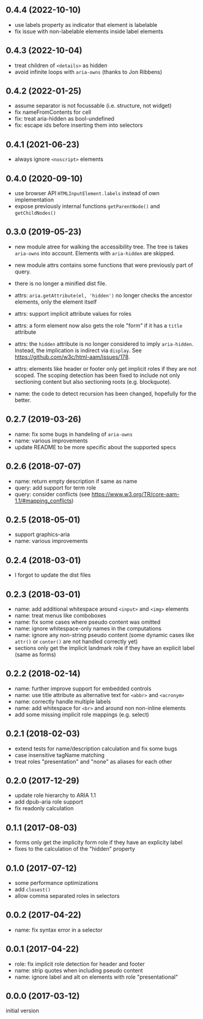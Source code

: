 0.4.4 (2022-10-10)
------------------

-	use labels property as indicator that element is labelable
-	fix issue with non-labelable elements inside label elements


0.4.3 (2022-10-04)
------------------

-	treat children of `<details>` as hidden
-	avoid infinite loops with `aria-owns` (thanks to Jon Ribbens)


0.4.2 (2022-01-25)
------------------

-	assume separator is not focussable (i.e. structure, not widget)
-	fix nameFromContents for cell
-	fix: treat aria-hidden as bool-undefined
-	fix: escape ids before inserting them into selectors


0.4.1 (2021-06-23)
------------------

-	always ignore `<noscript>` elements


0.4.0 (2020-09-10)
------------------

-	use browser API `HTMLInputElement.labels` instead of own implementation
-	expose previously internal functions `getParentNode()` and `getChildNodes()`


0.3.0 (2019-05-23)
------------------

-	new module atree for walking the accessibility tree. The tree is takes
	`aria-owns` into account. Elements with `aria-hidden` are skipped.
-	new module attrs contains some functions that were previously part of query.
-	there is no longer a minified dist file.

-	attrs: `aria.getAttribute(el, 'hidden')` no longer checks the ancestor
	elements, only the element itself
-	attrs: support implicit attribute values for roles
-	attrs: a form element now also gets the role "form" if it has a `title`
	attribute
-	attrs: the `hidden` attribute is no longer considered to imply `aria-hidden`.
	Instead, the implication is indirect via `display`. See
	<https://github.com/w3c/html-aam/issues/178>.
-	attrs: elements like header or footer only get implicit roles if they are not
	scoped. The scoping detection has been fixed to include not only sectioning
	content but also sectioning roots (e.g. blockquote).
-	name: the code to detect recursion has been changed, hopefully for the
	better.


0.2.7 (2019-03-26)
------------------

-	name: fix some bugs in handeling of `aria-owns`
-	name: various improvements
-	update README to be more specific about the supported specs


0.2.6 (2018-07-07)
------------------

-	name: return empty description if same as name
-	query: add support for term role
-	query: consider conflicts (see
	https://www.w3.org/TR/core-aam-1.1/#mapping_conflicts)


0.2.5 (2018-05-01)
------------------

-	support graphics-aria
-	name: various improvements


0.2.4 (2018-03-01)
------------------

-	I forgot to update the dist files


0.2.3 (2018-03-01)
------------------

-	name: add additional whitespace around `<input>` and `<img>` elements
-	name: treat menus like comboboxes
-	name: fix some cases where pseudo content was omitted
-	name: ignore whitespace-only names in the computations
-	name: ignore any non-string pseudo content (some dynamic cases like `attr()`
	or `conter()` are not handled correctly yet)
-	sections only get the implicit landmark role if they have an explicit label
	(same as forms)


0.2.2 (2018-02-14)
------------------

-	name: further improve support for embedded controls
-	name: use title attribute as alternative text for `<abbr>` and `<acronym>`
-	name: correctly handle multiple labels
-	name: add whitespace for `<br>` and around non non-inline elements
-	add some missing implicit role mappings (e.g. select)


0.2.1 (2018-02-03)
------------------

-	extend tests for name/description calculation and fix some bugs
-	case insensitive tagName matching
-	treat roles "presentation" and "none" as aliases for each other


0.2.0 (2017-12-29)
------------------

-	update role hierarchy to ARIA 1.1
-	add dpub-aria role support
-	fix readonly calculation


0.1.1 (2017-08-03)
------------------

-	forms only get the implicity form role if they have an explicity label
-	fixes to the calculation of the "hidden" property


0.1.0 (2017-07-12)
------------------

-	some performance optimizations
-	add `closest()`
-	allow comma separated roles in selectors


0.0.2 (2017-04-22)
------------------

-	name: fix syntax error in a selector


0.0.1 (2017-04-22)
------------------

-	role: fix implicit role detection for header and footer
-	name: strip quotes when including pseudo content
-	name: ignore label and alt on elements with role "presentational"


0.0.0 (2017-03-12)
------------------

initial version
